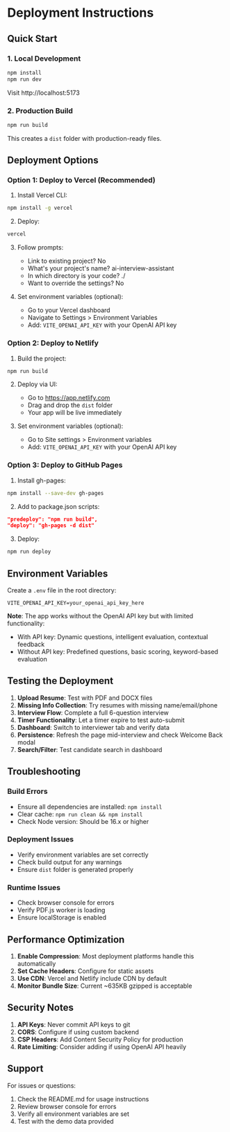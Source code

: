 # Deployment Instructions

## Quick Start

### 1. Local Development
```bash
npm install
npm run dev
```
Visit http://localhost:5173

### 2. Production Build
```bash
npm run build
```
This creates a `dist` folder with production-ready files.

## Deployment Options

### Option 1: Deploy to Vercel (Recommended)

1. Install Vercel CLI:
```bash
npm install -g vercel
```

2. Deploy:
```bash
vercel
```

3. Follow prompts:
   - Link to existing project? No
   - What's your project's name? ai-interview-assistant
   - In which directory is your code? ./
   - Want to override the settings? No

4. Set environment variables (optional):
   - Go to your Vercel dashboard
   - Navigate to Settings > Environment Variables
   - Add: `VITE_OPENAI_API_KEY` with your OpenAI API key

### Option 2: Deploy to Netlify

1. Build the project:
```bash
npm run build
```

2. Deploy via UI:
   - Go to https://app.netlify.com
   - Drag and drop the `dist` folder
   - Your app will be live immediately

3. Set environment variables (optional):
   - Go to Site settings > Environment variables
   - Add: `VITE_OPENAI_API_KEY` with your OpenAI API key

### Option 3: Deploy to GitHub Pages

1. Install gh-pages:
```bash
npm install --save-dev gh-pages
```

2. Add to package.json scripts:
```json
"predeploy": "npm run build",
"deploy": "gh-pages -d dist"
```

3. Deploy:
```bash
npm run deploy
```

## Environment Variables

Create a `.env` file in the root directory:
```env
VITE_OPENAI_API_KEY=your_openai_api_key_here
```

**Note**: The app works without the OpenAI API key but with limited functionality:
- With API key: Dynamic questions, intelligent evaluation, contextual feedback
- Without API key: Predefined questions, basic scoring, keyword-based evaluation

## Testing the Deployment

1. **Upload Resume**: Test with PDF and DOCX files
2. **Missing Info Collection**: Try resumes with missing name/email/phone
3. **Interview Flow**: Complete a full 6-question interview
4. **Timer Functionality**: Let a timer expire to test auto-submit
5. **Dashboard**: Switch to interviewer tab and verify data
6. **Persistence**: Refresh the page mid-interview and check Welcome Back modal
7. **Search/Filter**: Test candidate search in dashboard

## Troubleshooting

### Build Errors
- Ensure all dependencies are installed: `npm install`
- Clear cache: `npm run clean && npm install`
- Check Node version: Should be 16.x or higher

### Deployment Issues
- Verify environment variables are set correctly
- Check build output for any warnings
- Ensure `dist` folder is generated properly

### Runtime Issues
- Check browser console for errors
- Verify PDF.js worker is loading
- Ensure localStorage is enabled

## Performance Optimization

1. **Enable Compression**: Most deployment platforms handle this automatically
2. **Set Cache Headers**: Configure for static assets
3. **Use CDN**: Vercel and Netlify include CDN by default
4. **Monitor Bundle Size**: Current ~635KB gzipped is acceptable

## Security Notes

1. **API Keys**: Never commit API keys to git
2. **CORS**: Configure if using custom backend
3. **CSP Headers**: Add Content Security Policy for production
4. **Rate Limiting**: Consider adding if using OpenAI API heavily

## Support

For issues or questions:
1. Check the README.md for usage instructions
2. Review browser console for errors
3. Verify all environment variables are set
4. Test with the demo data provided
